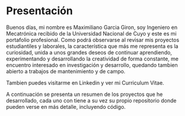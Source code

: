 # Presentación
Buenos días, mi nombre es Maximiliano Garcia Giron, soy Ingeniero en Mecatrónica recibido de la Universidad Nacional de Cuyo y este es mi portafolio profesional. Como podrá observarse al revisar mis proyectos estudiantiles y laborales, la característica que más me representa es la curiosidad, unida a unos grandes deseos de continuar aprendiendo, experimentando y desarrollando la creatividad de forma constante, me encuentro interesado en investigación y desarrollo, quedando tambien abierto a trabajos de mantenimiento y de campo.

Tambien puedes visitarme en Linkedin y ver mi Curriculum Vitae.

A continuación se presenta un resumen de los proyectos que he desarrollado, cada uno con tiene a su vez su propio repositorio donde pueden verse en más detalle, incluyendo código.
